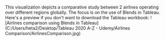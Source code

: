 This visualization depicts a comparative study between 2 airlines operating over different regions globally.
The focus is on the use of Blends in Tableau. 
Here's a preview if you don't want to download the Tableau workbook:
![Airlines comparison using Blends in Tableau](C:/Users/heta2/Desktop/Tableau 2020 A-Z - Udemy/Airlines Comparison/AirlinesComparison.jpg)
